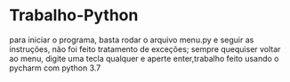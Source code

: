 # Trabalho-Python
para iniciar o programa, basta rodar o arquivo menu.py e seguir as instruções, não foi feito tratamento de exceções; sempre quequiser voltar ao menu, digite uma tecla qualquer e aperte enter,trabalho feito usando o pycharm com python 3.7
